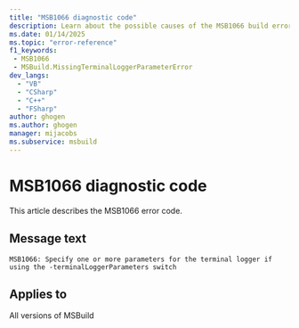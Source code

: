 ```yaml
---
title: "MSB1066 diagnostic code"
description: Learn about the possible causes of the MSB1066 build error, and get troubleshooting tips.
ms.date: 01/14/2025
ms.topic: "error-reference"
f1_keywords:
 - MSB1066
 - MSBuild.MissingTerminalLoggerParameterError
dev_langs:
  - "VB"
  - "CSharp"
  - "C++"
  - "FSharp"
author: ghogen
ms.author: ghogen
manager: mijacobs
ms.subservice: msbuild
---
```


# MSB1066 diagnostic code

<!-- :::ErrorDefinitionDescription::: -->
<!-- :::editable-content name="introDescription"::: -->
This article describes the MSB1066 error code.
<!-- :::editable-content-end::: -->

## Message text

`MSB1066: Specify one or more parameters for the terminal logger if using the -terminalLoggerParameters switch`

<!-- :::editable-content name="postOutputDescription"::: -->
<!--
{StrBegin="MSBUILD : error MSB1066: "}
      UE: This happens if the user does something like "msbuild.exe -terminalLoggerParameters:". The user must pass in one or more parameters
      after the switch e.g. "msbuild.exe -terminalLoggerParameters:default=auto".
      LOCALIZATION: The prefix "MSBUILD : error MSBxxxx:" should not be localized.
-->
<!-- :::editable-content-end::: -->
<!-- :::ErrorDefinitionDescription-end::: -->

## Applies to

All versions of MSBuild
